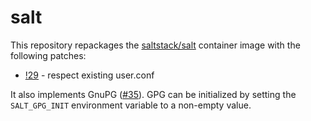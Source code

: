 # salt

This repository repackages the [saltstack/salt](https://hub.docker.com/r/saltstack/salt) container image with the following patches:

- [!29](https://gitlab.com/saltstack/open/saltdocker/-/merge_requests/29) - respect existing user.conf

It also implements GnuPG ([#35](https://gitlab.com/saltstack/open/saltdocker/-/issues/35)).
GPG can be initialized by setting the `SALT_GPG_INIT` environment variable to a non-empty value.
